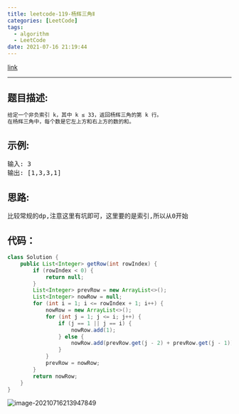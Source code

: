 ```yaml
---
title: leetcode-119-杨辉三角Ⅱ
categories: [LeetCode]
tags:
  - algorithm
  - LeetCode
date: 2021-07-16 21:19:44
---
```


[link](https://leetcode-cn.com/problems/pascals-triangle-ii/)

<hr/>

## 题目描述:

```html
给定一个非负索引 k，其中 k ≤ 33，返回杨辉三角的第 k 行。
在杨辉三角中，每个数是它左上方和右上方的数的和。
```

## 示例:

<pre>
输入: 3
输出: [1,3,3,1]
</pre>

## 思路:

<pre>
比较常规的dp,注意这里有坑即可，这里要的是索引,所以从0开始
</pre>

## 代码：

```java
class Solution {
    public List<Integer> getRow(int rowIndex) {
        if (rowIndex < 0) {
            return null;
        }
        List<Integer> prevRow = new ArrayList<>();
        List<Integer> nowRow = null;
        for (int i = 1; i <= rowIndex + 1; i++) {
            nowRow = new ArrayList<>();
            for (int j = 1; j <= i; j++) {
                if (j == 1 || j == i) {
                    nowRow.add(1);
                } else {
                    nowRow.add(prevRow.get(j - 2) + prevRow.get(j - 1));
                }
            }
            prevRow = nowRow;
        }
        return nowRow;
    }
}
```

![image-20210716213947849](https://gitee.com/cao_ziqiang/img/raw/master/20210716213948.png)

